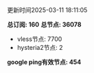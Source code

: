 更新时间2025-03-11 18:11:05

**总订阅: 160**
**总节点: 36078**
- vless节点: 7700
- hysteria2节点: 2

**google ping有效节点: 454**
